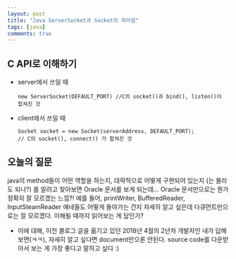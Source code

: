 ```yaml
---
layout: post
title: "Java ServerSocket과 Socket의 차이점"
tags: [java]
comments: true
---
```


## C API로 이해하기
- server에서 쓰일 때
  ```
  new ServerSocket(DEFAULT_PORT) //C의 socket()과 bind(), listen()이 합쳐진 것
  ```

- client에서 쓰일 때
  ```
  Socket socket = new Socket(serverAddress, DEFAULT_PORT);
  // C의 socket(), connect() 가 합쳐진 것
  ```

## 오늘의 질문
java의 method들이 어떤 역할을 하는지, 대략적으로 어떻게 구현되어 있는지 (는 몰라도 되나?) 를 알려고 찾아보면 Oracle 문서를 보게 되는데... Oracle 문서만으로는 뭔가 정확히 잘 모르겠는 느낌?! 예를 들어, printWriter, BufferedReader, InputSteamReader 얘네들도 어떻게 돌아가는 건지 자세히 알고 싶은데 다큐먼트만으로는 잘 모르겠다. 이해될 때까지 읽어보는 게 답인가?
- 이에 대해, 이전 블로그 글을 옮기고 있던 2018년 4월의 2년차 개발자인 내가 답해보면(ㅋㅋ), 자세히 알고 싶다면 document만으론 안된다. source code를 다운받아서 보는 게 가장 좋다고 말하고 싶다 :)
